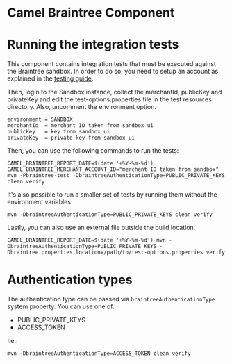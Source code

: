 # Camel Braintree Component

# Running the integration tests

This component contains integration tests that must be executed against the Braintree sandbox. In 
order to do so, you need to setup an account as explained in the [testing guide](https://developers.braintreepayments.com/reference/general/testing/java).

Then, login to the Sandbox instance, collect the merchantId, publicKey and privateKey and edit the
test-options.properties file in the test resources directory. Also, uncomment the environment option. 

```
environment = SANDBOX
merchantId  = merchant ID taken from sandbox ui
publicKey   = key from sandbox ui 
privateKey  = private key from sandbox ui
```

Then, you can use the following commands to run the tests:

```
CAMEL_BRAINTREE_REPORT_DATE=$(date '+%Y-%m-%d') CAMEL_BRAINTREE_MERCHANT_ACCOUNT_ID="merchant ID taken from sandbox" mvn -Pbraintree-test -DbraintreeAuthenticationType=PUBLIC_PRIVATE_KEYS clean verify 
```

It's also possible to run a smaller set of tests by running them without the environment variables:
```
mvn -DbraintreeAuthenticationType=PUBLIC_PRIVATE_KEYS clean verify
```

Lastly, you can also use an external file outside the build location.

```
CAMEL_BRAINTREE_REPORT_DATE=$(date '+%Y-%m-%d') mvn -DbraintreeAuthenticationType=PUBLIC_PRIVATE_KEYS -Dbraintree.properties.location=/path/to/test-options.properties verify
```

# Authentication types

The authentication type can be passed via `braintreeAuthenticationType` system property. 
You can use one of: 

* PUBLIC_PRIVATE_KEYS
* ACCESS_TOKEN


I.e.:

```
mvn -DbraintreeAuthenticationType=ACCESS_TOKEN clean verify
```
